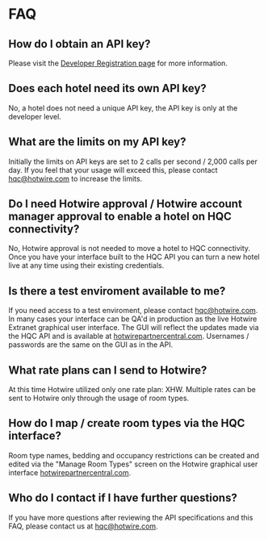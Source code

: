 # FAQ

## How do I obtain an API key?
Please visit the [Developer Registration page](getting-connected.html) for more information.

## Does each hotel need its own API key?
No, a hotel does not need a unique API key, the API key is only at the developer level.

## What are the limits on my API key?
Initially the limits on API keys are set to 2 calls per second / 2,000 calls per day. If you feel that your usage will exceed 
this, please contact hqc@hotwire.com to increase the limits.

## Do I need Hotwire approval / Hotwire account manager approval to enable a hotel on HQC connectivity?
No, Hotwire approval is not needed to move a hotel to HQC connectivity. Once you have your interface built to the HQC API 
you can turn a new hotel live at any time using their existing credentials.

## Is there a test enviroment available to me?
If you need access to a test enviroment, please contact hqc@hotwire.com. In many cases your interface can be QA'd in 
production as the live Hotwire Extranet graphical user interface. The GUI will reflect the updates made via the HQC API 
and is available at [hotwirepartnercentral.com](https://www.hotwirepartnercentral.com). Usernames / passwords are the 
same on the GUI as in the API.

## What rate plans can I send to Hotwire?
At this time Hotwire utilized only one rate plan: XHW. Multiple rates can be sent to Hotwire only through the usage 
of room types.

## How do I map / create room types via the HQC interface?
Room type names, bedding and occupancy restrictions can be created and edited via the "Manage Room Types" screen on 
the Hotwire graphical user interface [hotwirepartnercentral.com](https://www.hotwirepartnercentral.com).

## Who do I contact if I have further questions?
If you have more questions after reviewing the API specifications and this FAQ, please contact us 
at hqc@hotwire.com.

